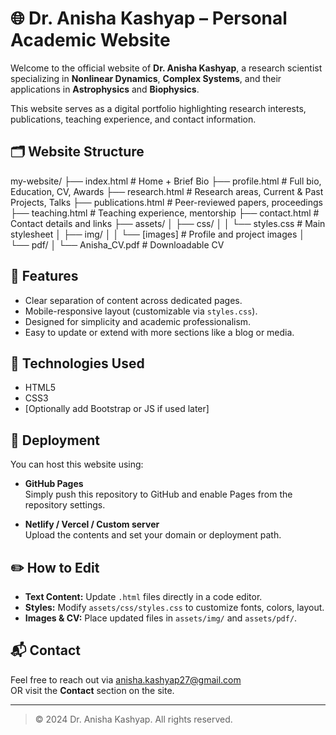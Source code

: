 # 🌐 Dr. Anisha Kashyap – Personal Academic Website

Welcome to the official website of **Dr. Anisha Kashyap**, a research scientist specializing in **Nonlinear Dynamics**, **Complex Systems**, and their applications in **Astrophysics** and **Biophysics**.

This website serves as a digital portfolio highlighting research interests, publications, teaching experience, and contact information.

## 🗂️ Website Structure
my-website/
├── index.html # Home + Brief Bio
├── profile.html # Full bio, Education, CV, Awards
├── research.html # Research areas, Current & Past Projects, Talks
├── publications.html # Peer-reviewed papers, proceedings
├── teaching.html # Teaching experience, mentorship
├── contact.html # Contact details and links
├── assets/
│ ├── css/
│ │ └── styles.css # Main stylesheet
│ ├── img/
│ │ └── [images] # Profile and project images
│ └── pdf/
│ └── Anisha_CV.pdf # Downloadable CV

## 📌 Features

- Clear separation of content across dedicated pages.
- Mobile-responsive layout (customizable via `styles.css`).
- Designed for simplicity and academic professionalism.
- Easy to update or extend with more sections like a blog or media.

## 🧪 Technologies Used

- HTML5  
- CSS3  
- [Optionally add Bootstrap or JS if used later]

## 🚀 Deployment
  
You can host this website using:

- **GitHub Pages**  
  Simply push this repository to GitHub and enable Pages from the repository settings.

- **Netlify / Vercel / Custom server**  
  Upload the contents and set your domain or deployment path.

## ✏️ How to Edit

- **Text Content:** Update `.html` files directly in a code editor.
- **Styles:** Modify `assets/css/styles.css` to customize fonts, colors, layout.
- **Images & CV:** Place updated files in `assets/img/` and `assets/pdf/`.

## 📬 Contact

Feel free to reach out via [anisha.kashyap27@gmail.com](mailto:anisha.kashyap27@gmail.com)  
OR visit the **Contact** section on the site.

---

> © 2024 Dr. Anisha Kashyap. All rights reserved.
